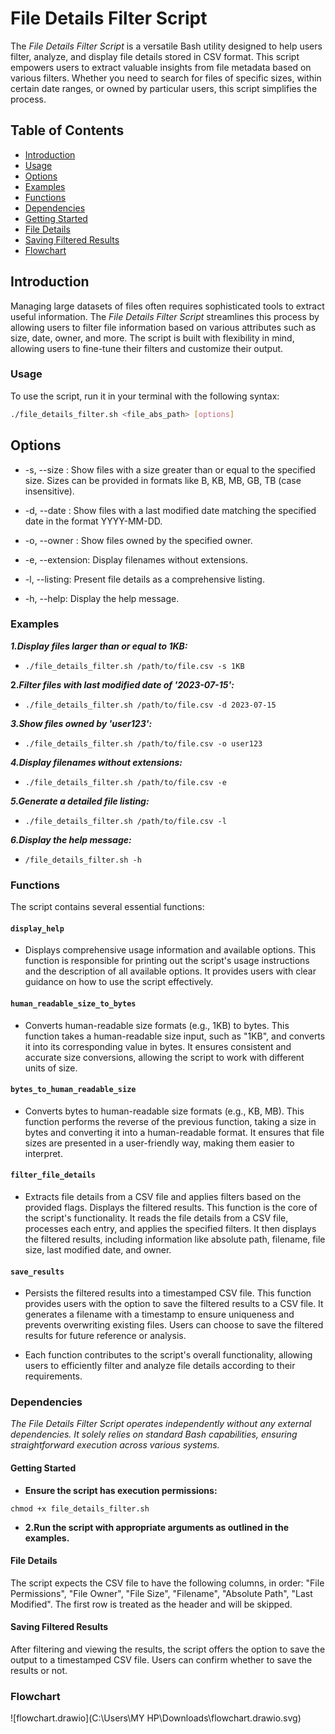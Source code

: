 # File Details Filter Script

The *File Details Filter Script* is a versatile Bash utility designed to help users filter, analyze, and display file details stored in CSV format. This script empowers users to extract valuable insights from file metadata based on various filters. Whether you need to search for files of specific sizes, within certain date ranges, or owned by particular users, this script simplifies the process.

## Table of Contents

- [Introduction](#introduction)
- [Usage](#usage)
 - [Options](#options)
 - [Examples](#examples)
- [Functions](#functions)
- [Dependencies](#dependencies)
- [Getting Started](#getting-started)
- [File Details](#file-details)
- [Saving Filtered Results](#saving-filtered-results)
- [Flowchart](#Flowchart)

## Introduction

Managing large datasets of files often requires sophisticated tools to extract useful information. The *File Details Filter Script* streamlines this process by allowing users to filter file information based on various attributes such as size, date, owner, and more. The script is built with flexibility in mind, allowing users to fine-tune their filters and customize their output.

### Usage

To use the script, run it in your terminal with the following syntax:

```bash
./file_details_filter.sh <file_abs_path> [options]
```

## Options

- -s, --size <size>: Show files with a size greater than or equal to the specified size. Sizes can be provided in formats like B, KB, MB, GB, TB (case insensitive).

- -d, --date <date>: Show files with a last modified date matching the specified date in the format YYYY-MM-DD.

- -o, --owner <owner>: Show files owned by the specified owner.

- -e, --extension: Display filenames without extensions.

- -l, --listing: Present file details as a comprehensive listing.

- -h, --help: Display the help message.

### Examples

***1.Display files larger than or equal to 1KB:***

- ```./file_details_filter.sh /path/to/file.csv -s 1KB```

**2.*Filter files with last modified date of '2023-07-15':***

- ```./file_details_filter.sh /path/to/file.csv -d 2023-07-15```

***3.Show files owned by 'user123':***

- ```./file_details_filter.sh /path/to/file.csv -o user123```

***4.Display filenames without extensions:***

- ```./file_details_filter.sh /path/to/file.csv -e```

***5.Generate a detailed file listing:***

- ```./file_details_filter.sh /path/to/file.csv -l```

***6.Display the help message:***

- ```/file_details_filter.sh -h```

### Functions

The script contains several essential functions:

#### `display_help`

- Displays comprehensive usage information and available options. This function is responsible for printing out the script's usage instructions and the description of all available options. It provides users with clear guidance on how to use the script effectively.

#### `human_readable_size_to_bytes`

- Converts human-readable size formats (e.g., 1KB) to bytes. This function takes a human-readable size input, such as "1KB", and converts it into its corresponding value in bytes. It ensures consistent and accurate size conversions, allowing the script to work with different units of size.

#### `bytes_to_human_readable_size`

- Converts bytes to human-readable size formats (e.g., KB, MB). This function performs the reverse of the previous function, taking a size in bytes and converting it into a human-readable format. It ensures that file sizes are presented in a user-friendly way, making them easier to interpret.

#### `filter_file_details`

- Extracts file details from a CSV file and applies filters based on the provided flags. Displays the filtered results. This function is the core of the script's functionality. It reads the file details from a CSV file, processes each entry, and applies the specified filters. It then displays the filtered results, including information like absolute path, filename, file size, last modified date, and owner. 

#### `save_results`

- Persists the filtered results into a timestamped CSV file. This function provides users with the option to save the filtered results to a CSV file. It generates a filename with a timestamp to ensure uniqueness and prevents overwriting existing files. Users can choose to save the filtered results for future reference or analysis.

- Each function contributes to the script's overall functionality, allowing users to efficiently filter and analyze file details according to their requirements.



### Dependencies

*The File Details Filter Script operates independently without any external dependencies. It solely relies on standard Bash capabilities, ensuring straightforward execution across various systems.*

#### Getting Started

- **Ensure the script has execution permissions:**

```chmod +x file_details_filter.sh```

- **2.Run the script with appropriate arguments as outlined in the examples.**

####  File Details

The script expects the CSV file to have the following columns, in order: "File Permissions", "File Owner", "File Size", "Filename", "Absolute Path", "Last Modified". The first row is treated as the header and will be skipped.

#### Saving Filtered Results

After filtering and viewing the results, the script offers the option to save the output to a timestamped CSV file. Users can confirm whether to save the results or not.

### Flowchart
![flowchart.drawio](C:\Users\MY HP\Downloads\flowchart.drawio.svg)






